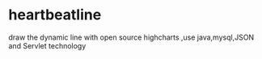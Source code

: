 # heartbeatline
draw the dynamic line with open source highcharts ,use java,mysql,JSON and Servlet technology
